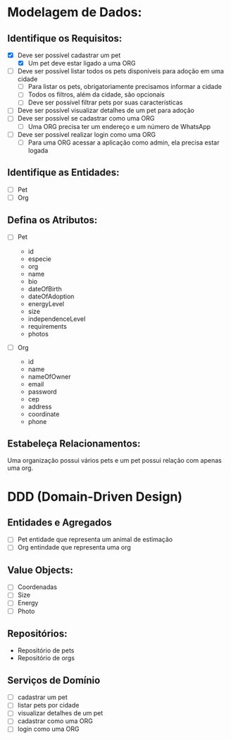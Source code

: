 # Modelagem de Dados:

## Identifique os Requisitos:
- [x] Deve ser possível cadastrar um pet
  - [x] Um pet deve estar ligado a uma ORG
- [ ] Deve ser possível listar todos os pets disponíveis para adoção em uma cidade
  - [ ] Para listar os pets, obrigatoriamente precisamos informar a cidade
  - [ ] Todos os filtros, além da cidade, são opcionais
  - [ ] Deve ser possível filtrar pets por suas características
- [ ] Deve ser possível visualizar detalhes de um pet para adoção
- [ ] Deve ser possível se cadastrar como uma ORG
  - [ ] Uma ORG precisa ter um endereço e um número de WhatsApp
- [ ] Deve ser possível realizar login como uma ORG
  - [ ] Para uma ORG acessar a aplicação como admin, ela precisa estar logada

## Identifique as Entidades:
- [ ] Pet
- [ ] Org

## Defina os Atributos: 
- [ ] Pet                  
  * id
  * especie
  * org
  * name
  * bio
  * dateOfBirth
  * dateOfAdoption
  * energyLevel
  * size
  * independenceLevel
  * requirements
  * photos

- [ ] Org
  * id
  * name
  * nameOfOwner
  * email
  * password
  * cep
  * address
  * coordinate
  * phone

## Estabeleça Relacionamentos:
  Uma organização possui vários pets e um pet possui relação com apenas uma org.

# DDD (Domain-Driven Design)

## Entidades e Agregados
- [ ] Pet entidade que representa um animal de estimação
- [ ] Org entindade que representa uma org

## Value Objects:
- [ ] Coordenadas
- [ ] Size
- [ ] Energy
- [ ] Photo

## Repositórios: 
- Repositório de pets
- Repositório de orgs

## Serviços de Domínio
- [ ] cadastrar um pet
- [ ] listar pets por cidade
- [ ] visualizar detalhes de um pet
- [ ] cadastrar como uma ORG
- [ ] login como uma ORG